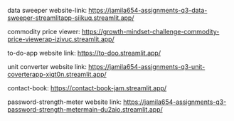 data sweeper website-link: https://jamila654-assignments-q3-data-sweeper-streamlitapp-siikuq.streamlit.app/

commodity price viewer: https://growth-mindset-challenge-commodity-price-viewerap-izivuc.streamlit.app/

to-do-app website link: https://to-doo.streamlit.app/

unit converter website link: https://jamila654-assignments-q3-unit-coverterapp-xiqt0n.streamlit.app/

contact-book: https://contact-book-jam.streamlit.app/

password-strength-meter website link: https://jamila654-assignments-q3-password-strength-metermain-du2aio.streamlit.app/

